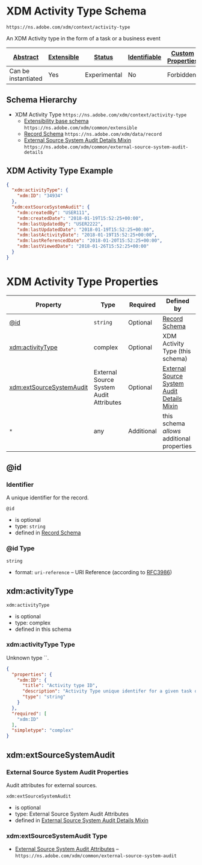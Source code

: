 
# XDM Activity Type Schema

```
https://ns.adobe.com/xdm/context/activity-type
```

An XDM Activity type in the form of a task or a business event

| [Abstract](../../abstract.md) | [Extensible](../../extensions.md) | [Status](../../status.md) | [Identifiable](../../id.md) | [Custom Properties](../../extensions.md) | [Additional Properties](../../extensions.md) | Defined In |
|-------------------------------|-----------------------------------|---------------------------|-----------------------------|------------------------------------------|----------------------------------------------|------------|
| Can be instantiated | Yes | Experimental | No | Forbidden | Permitted | [context/activity-type.schema.json](context/activity-type.schema.json) |
## Schema Hierarchy

* XDM Activity Type `https://ns.adobe.com/xdm/context/activity-type`
  * [Extensibility base schema](../common/extensible.schema.md) `https://ns.adobe.com/xdm/common/extensible`
  * [Record Schema](../data/record.schema.md) `https://ns.adobe.com/xdm/data/record`
  * [External Source System Audit Details Mixin](../common/external-source-system-audit-details.schema.md) `https://ns.adobe.com/xdm/common/external-source-system-audit-details`


## XDM Activity Type Example
```json
{
  "xdm:activityType": {
    "xdm:ID": "34934"
  },
  "xdm:extSourceSystemAudit": {
    "xdm:createdBy": "USER111",
    "xdm:createdDate": "2018-01-19T15:52:25+00:00",
    "xdm:lastUpdatedBy": "USER2222",
    "xdm:lastUpdatedDate": "2018-01-19T15:52:25+00:00",
    "xdm:lastActivityDate": "2018-01-19T15:52:25+00:00",
    "xdm:lastReferencedDate": "2018-01-20T15:52:25+00:00",
    "xdm:lastViewedDate": "2018-01-26T15:52:25+00:00"
  }
}
```

# XDM Activity Type Properties

| Property | Type | Required | Defined by |
|----------|------|----------|------------|
| [@id](#id) | `string` | Optional | [Record Schema](../data/record.schema.md#id) |
| [xdm:activityType](#xdmactivitytype) | complex | Optional | XDM Activity Type (this schema) |
| [xdm:extSourceSystemAudit](#xdmextsourcesystemaudit) | External Source System Audit Attributes | Optional | [External Source System Audit Details Mixin](../common/external-source-system-audit-details.schema.md#xdmextsourcesystemaudit) |
| `*` | any | Additional | this schema *allows* additional properties |

## @id
### Identifier

A unique identifier for the record.

`@id`
* is optional
* type: `string`
* defined in [Record Schema](../data/record.schema.md#id)

### @id Type


`string`
* format: `uri-reference` – URI Reference (according to [RFC3986](https://tools.ietf.org/html/rfc3986))






## xdm:activityType


`xdm:activityType`
* is optional
* type: complex
* defined in this schema

### xdm:activityType Type

Unknown type ``.

```json
{
  "properties": {
    "xdm:ID": {
      "title": "Activity type ID",
      "description": "Activity Type unique identifer for a given task or a business event",
      "type": "string"
    }
  },
  "required": [
    "xdm:ID"
  ],
  "simpletype": "complex"
}
```





## xdm:extSourceSystemAudit
### External Source System Audit Properties

Audit attributes for external sources.

`xdm:extSourceSystemAudit`
* is optional
* type: External Source System Audit Attributes
* defined in [External Source System Audit Details Mixin](../common/external-source-system-audit-details.schema.md#xdmextsourcesystemaudit)

### xdm:extSourceSystemAudit Type


* [External Source System Audit Attributes](../common/external-source-system-audit.schema.md) – `https://ns.adobe.com/xdm/common/external-source-system-audit`




